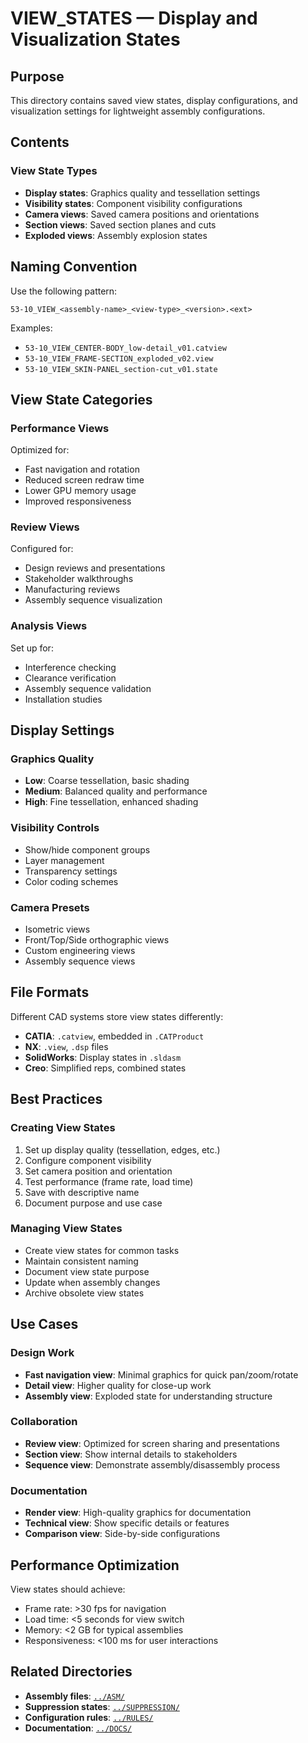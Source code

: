 # VIEW_STATES — Display and Visualization States

## Purpose

This directory contains saved view states, display configurations, and visualization settings for lightweight assembly configurations.

## Contents

### View State Types
- **Display states**: Graphics quality and tessellation settings
- **Visibility states**: Component visibility configurations
- **Camera views**: Saved camera positions and orientations
- **Section views**: Saved section planes and cuts
- **Exploded views**: Assembly explosion states

## Naming Convention

Use the following pattern:
```
53-10_VIEW_<assembly-name>_<view-type>_<version>.<ext>
```

Examples:
- `53-10_VIEW_CENTER-BODY_low-detail_v01.catview`
- `53-10_VIEW_FRAME-SECTION_exploded_v02.view`
- `53-10_VIEW_SKIN-PANEL_section-cut_v01.state`

## View State Categories

### Performance Views
Optimized for:
- Fast navigation and rotation
- Reduced screen redraw time
- Lower GPU memory usage
- Improved responsiveness

### Review Views
Configured for:
- Design reviews and presentations
- Stakeholder walkthroughs
- Manufacturing reviews
- Assembly sequence visualization

### Analysis Views
Set up for:
- Interference checking
- Clearance verification
- Assembly sequence validation
- Installation studies

## Display Settings

### Graphics Quality
- **Low**: Coarse tessellation, basic shading
- **Medium**: Balanced quality and performance
- **High**: Fine tessellation, enhanced shading

### Visibility Controls
- Show/hide component groups
- Layer management
- Transparency settings
- Color coding schemes

### Camera Presets
- Isometric views
- Front/Top/Side orthographic views
- Custom engineering views
- Assembly sequence views

## File Formats

Different CAD systems store view states differently:
- **CATIA**: `.catview`, embedded in `.CATProduct`
- **NX**: `.view`, `.dsp` files
- **SolidWorks**: Display states in `.sldasm`
- **Creo**: Simplified reps, combined states

## Best Practices

### Creating View States
1. Set up display quality (tessellation, edges, etc.)
2. Configure component visibility
3. Set camera position and orientation
4. Test performance (frame rate, load time)
5. Save with descriptive name
6. Document purpose and use case

### Managing View States
- Create view states for common tasks
- Maintain consistent naming
- Document view state purpose
- Update when assembly changes
- Archive obsolete view states

## Use Cases

### Design Work
- **Fast navigation view**: Minimal graphics for quick pan/zoom/rotate
- **Detail view**: Higher quality for close-up work
- **Assembly view**: Exploded state for understanding structure

### Collaboration
- **Review view**: Optimized for screen sharing and presentations
- **Section view**: Show internal details to stakeholders
- **Sequence view**: Demonstrate assembly/disassembly process

### Documentation
- **Render view**: High-quality graphics for documentation
- **Technical view**: Show specific details or features
- **Comparison view**: Side-by-side configurations

## Performance Optimization

View states should achieve:
- Frame rate: >30 fps for navigation
- Load time: <5 seconds for view switch
- Memory: <2 GB for typical assemblies
- Responsiveness: <100 ms for user interactions

## Related Directories

- **Assembly files**: [`../ASM/`](../ASM/)
- **Suppression states**: [`../SUPPRESSION/`](../SUPPRESSION/)
- **Configuration rules**: [`../RULES/`](../RULES/)
- **Documentation**: [`../DOCS/`](../DOCS/)
